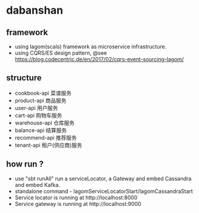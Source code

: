 # dabanshan

## framework

* using lagom(scals) framework as microservice infrastructure.
* using CQRS/ES design pattern, @see https://blog.codecentric.de/en/2017/02/cqrs-event-sourcing-lagom/

## structure

* cookbook-api 菜谱服务
* product-api 商品服务
* user-api 用户服务
* cart-api 购物车服务
* warehouse-api 仓库服务
* balance-api 结算服务
* recommend-api 推荐服务
* tenant-api 租户(供应商)服务

## how run ?

* use "sbt runAll" run a serviceLocator, a Gateway and embed Cassandra and embed Kafka.
* standalone command - lagomServiceLocatorStart/lagomCassandraStart
* Service locator is running at http://localhost:8000
* Service gateway is running at http://localhost:9000
